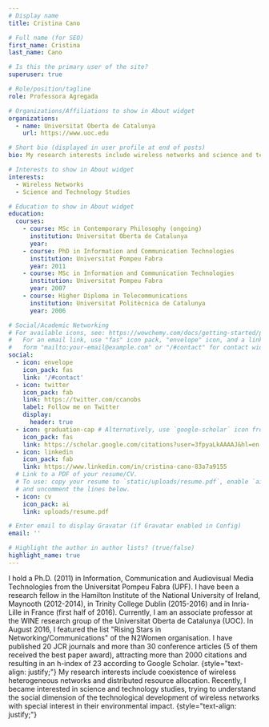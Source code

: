 ```yaml
---
# Display name
title: Cristina Cano

# Full name (for SEO)
first_name: Cristina 
last_name: Cano

# Is this the primary user of the site?
superuser: true

# Role/position/tagline
role: Professora Agregada

# Organizations/Affiliations to show in About widget
organizations:
  - name: Universitat Oberta de Catalunya
    url: https://www.uoc.edu

# Short bio (displayed in user profile at end of posts)
bio: My research interests include wireless networks and science and technology studies.

# Interests to show in About widget
interests:
  - Wireless Networks
  - Science and Technology Studies

# Education to show in About widget
education:
  courses:
    - course: MSc in Contemporary Philosophy (ongoing)
      institution: Universitat Oberta de Catalunya
      year: 
    - course: PhD in Information and Communication Technologies
      institution: Universitat Pompeu Fabra
      year: 2011
    - course: MSc in Information and Communication Technologies
      institution: Universitat Pompeu Fabra
      year: 2007
    - course: Higher Diploma in Telecommunications
      institution: Universitat Politècnica de Catalunya
      year: 2006

# Social/Academic Networking
# For available icons, see: https://wowchemy.com/docs/getting-started/page-builder/#icons
#   For an email link, use "fas" icon pack, "envelope" icon, and a link in the
#   form "mailto:your-email@example.com" or "/#contact" for contact widget.
social:
  - icon: envelope
    icon_pack: fas
    link: '/#contact'
  - icon: twitter
    icon_pack: fab
    link: https://twitter.com/ccanobs
    label: Follow me on Twitter
    display:
      header: true
  - icon: graduation-cap # Alternatively, use `google-scholar` icon from `ai` icon pack
    icon_pack: fas
    link: https://scholar.google.com/citations?user=3fpyaLkAAAAJ&hl=en
  - icon: linkedin
    icon_pack: fab
    link: https://www.linkedin.com/in/cristina-cano-83a7a9155
  # Link to a PDF of your resume/CV.
  # To use: copy your resume to `static/uploads/resume.pdf`, enable `ai` icons in `params.yaml`,
  # and uncomment the lines below.
  - icon: cv
    icon_pack: ai
    link: uploads/resume.pdf

# Enter email to display Gravatar (if Gravatar enabled in Config)
email: ''

# Highlight the author in author lists? (true/false)
highlight_name: true
---
```

I hold a Ph.D. (2011) in Information, Communication and Audiovisual Media Technologies from the Universitat Pompeu Fabra (UPF). I have been a research fellow in the Hamilton Institute of the National University of Ireland, Maynooth (2012-2014), in Trinity College Dublin (2015-2016) and in Inria- Lille in France (first half of 2016). Currently, I am an associate professor at the WINE research group of the Universitat Oberta de Catalunya (UOC). In August 2016, I featured the list "Rising Stars in Networking/Communications" of the N2Women organisation. I have published 20 JCR journals and more than 30 conference articles (5 of them received the best paper award), attracting more than 2000 citations and resulting in an h-index of 23 according to Google Scholar.
{style="text-align: justify;"}
My research interests include coexistence of wireless heterogeneous networks and distributed resource allocation. Recently, I became interested in science and technology studies, trying to understand the social dimension of the technological development of wireless networks with special interest in their environmental impact.
{style="text-align: justify;"}
